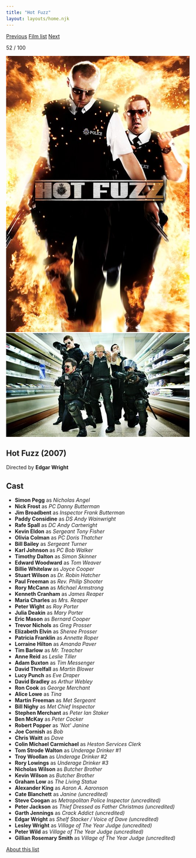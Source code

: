 ```yaml
---
title: "Hot Fuzz"
layout: layouts/home.njk
---
```


<nav class="films">
  <a class="prev" href="../the-motorcycle-diaries">Previous</a>
  <a href="../">Film list</a>
  <a class="next" href="../no-country-for-old-men">Next</a>
</nav>

<p>52 / 100</p>

<article class="film">
  <img class="poster" src="../films/posters/hot-fuzz.jpg" alt="">
  <img class="backdrop" src="../films/backdrops/hot-fuzz.jpg" alt="">

  <h1>Hot Fuzz (2007)</h1>

  <p class="director">
    Directed by <strong>Edgar Wright</strong>
  </p>


  <h2>
    Cast
  </h2>
  <ul>
    <li><strong>Simon Pegg</strong> as <em>Nicholas Angel</em></li>
<li><strong>Nick Frost</strong> as <em>PC Danny Butterman</em></li>
<li><strong>Jim Broadbent</strong> as <em>Inspector Frank Butterman</em></li>
<li><strong>Paddy Considine</strong> as <em>DS Andy Wainwright</em></li>
<li><strong>Rafe Spall</strong> as <em>DC Andy Cartwright</em></li>
<li><strong>Kevin Eldon</strong> as <em>Sergeant Tony Fisher</em></li>
<li><strong>Olivia Colman</strong> as <em>PC Doris Thatcher</em></li>
<li><strong>Bill Bailey</strong> as <em>Sergeant Turner</em></li>
<li><strong>Karl Johnson</strong> as <em>PC Bob Walker</em></li>
<li><strong>Timothy Dalton</strong> as <em>Simon Skinner</em></li>
<li><strong>Edward Woodward</strong> as <em>Tom Weaver</em></li>
<li><strong>Billie Whitelaw</strong> as <em>Joyce Cooper</em></li>
<li><strong>Stuart Wilson</strong> as <em>Dr. Robin Hatcher</em></li>
<li><strong>Paul Freeman</strong> as <em>Rev. Philip Shooter</em></li>
<li><strong>Rory McCann</strong> as <em>Michael Armstrong</em></li>
<li><strong>Kenneth Cranham</strong> as <em>James Reaper</em></li>
<li><strong>Maria Charles</strong> as <em>Mrs. Reaper</em></li>
<li><strong>Peter Wight</strong> as <em>Roy Porter</em></li>
<li><strong>Julia Deakin</strong> as <em>Mary Porter</em></li>
<li><strong>Eric Mason</strong> as <em>Bernard Cooper</em></li>
<li><strong>Trevor Nichols</strong> as <em>Greg Prosser</em></li>
<li><strong>Elizabeth Elvin</strong> as <em>Sheree Prosser</em></li>
<li><strong>Patricia Franklin</strong> as <em>Annette Roper</em></li>
<li><strong>Lorraine Hilton</strong> as <em>Amanda Paver</em></li>
<li><strong>Tim Barlow</strong> as <em>Mr. Treacher</em></li>
<li><strong>Anne Reid</strong> as <em>Leslie Tiller</em></li>
<li><strong>Adam Buxton</strong> as <em>Tim Messenger</em></li>
<li><strong>David Threlfall</strong> as <em>Martin Blower</em></li>
<li><strong>Lucy Punch</strong> as <em>Eve Draper</em></li>
<li><strong>David Bradley</strong> as <em>Arthur Webley</em></li>
<li><strong>Ron Cook</strong> as <em>George Merchant</em></li>
<li><strong>Alice Lowe</strong> as <em>Tina</em></li>
<li><strong>Martin Freeman</strong> as <em>Met Sergeant</em></li>
<li><strong>Bill Nighy</strong> as <em>Met Chief Inspector</em></li>
<li><strong>Stephen Merchant</strong> as <em>Peter Ian Staker</em></li>
<li><strong>Ben McKay</strong> as <em>Peter Cocker</em></li>
<li><strong>Robert Popper</strong> as <em>'Not' Janine</em></li>
<li><strong>Joe Cornish</strong> as <em>Bob</em></li>
<li><strong>Chris Waitt</strong> as <em>Dave</em></li>
<li><strong>Colin Michael Carmichael</strong> as <em>Heston Services Clerk</em></li>
<li><strong>Tom Strode Walton</strong> as <em>Underage Drinker #1</em></li>
<li><strong>Troy Woollan</strong> as <em>Underage Drinker #2</em></li>
<li><strong>Rory Lowings</strong> as <em>Underage Drinker #3</em></li>
<li><strong>Nicholas Wilson</strong> as <em>Butcher Brother</em></li>
<li><strong>Kevin Wilson</strong> as <em>Butcher Brother</em></li>
<li><strong>Graham Low</strong> as <em>The Living Statue</em></li>
<li><strong>Alexander King</strong> as <em>Aaron A. Aaronson</em></li>
<li><strong>Cate Blanchett</strong> as <em>Janine (uncredited)</em></li>
<li><strong>Steve Coogan</strong> as <em>Metropolitan Police Inspector (uncredited)</em></li>
<li><strong>Peter Jackson</strong> as <em>Thief Dressed as Father Christmas (uncredited)</em></li>
<li><strong>Garth Jennings</strong> as <em>Crack Addict (uncredited)</em></li>
<li><strong>Edgar Wright</strong> as <em>Shelf Stacker / Voice of Dave (uncredited)</em></li>
<li><strong>Lesley Wright</strong> as <em>Village of The Year Judge (uncredited)</em></li>
<li><strong>Peter Wild</strong> as <em>Village of The Year Judge (uncredited)</em></li>
<li><strong>Gillian Rosemary Smith</strong> as <em>Village of The Year Judge (uncredited)</em></li>
  </ul>
</article>
<footer>
  <a href="../about">About this list</a>
</footer>
